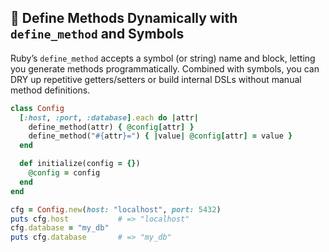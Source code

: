 ## 🔧 Define Methods Dynamically with `define_method` and Symbols
Ruby’s `define_method` accepts a symbol (or string) name and block, letting you generate methods programmatically. Combined with symbols, you can DRY up repetitive getters/setters or build internal DSLs without manual method definitions.

```ruby
class Config
  [:host, :port, :database].each do |attr|
    define_method(attr) { @config[attr] }
    define_method("#{attr}=") { |value| @config[attr] = value }
  end

  def initialize(config = {})
    @config = config
  end
end

cfg = Config.new(host: "localhost", port: 5432)
puts cfg.host           # => "localhost"
cfg.database = "my_db"
puts cfg.database       # => "my_db"
```